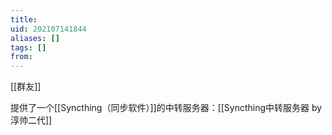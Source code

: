 ```yaml
---
title: 
uid: 202107141844
aliases: []
tags: []
from: 
---
```

[[群友]]

提供了一个[[Syncthing（同步软件）]]的中转服务器：[[Syncthing中转服务器 by 淳帅二代]]